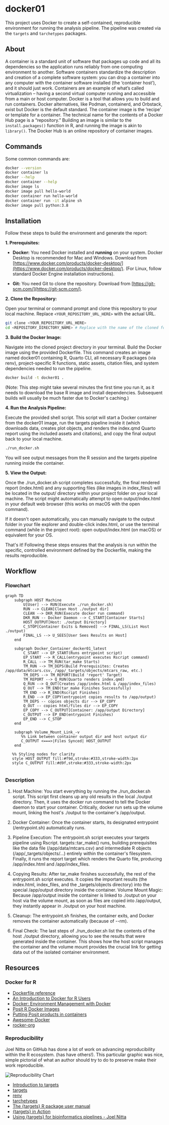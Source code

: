 # docker01

This project uses Docker to create a self-contained, reproducible environment for running the analysis pipeline. The pipeline was created via the `targets` and `tarchetypes` packages.

## About

A container is a standard unit of software that packages up code and all its dependencies so the application runs reliably from one computing environment to another. Software containers standardize the description and creation of a complete software system: you can drop a container into any computer with the container software installed (the ‘container host’), and it should just work. Containers are an example of what’s called virtualization – having a second virtual computer running and accessible from a main or host computer. Docker is a tool that allows you to build and run containers. Docker alternatives, like Podman, containerd, and Orbstack, exist but Docker is the default standard. The container image is the ‘recipe’ or template for a container. The technical name for the contents of a Docker Hub page is a “repository.”  Building an image is similar to the `install.packages()` function in R, and running the image is akin to `library()`.  The Docker Hub is an online repository of container images.


## Commands

Some common commands are:

```bash
docker --version
docker container ls
docker --help
docker container --help
docker image ls
docker image pull hello-world
docker container run hello-world
docker container run -it alpine sh
docker image pull python:3.8
```

## Installation 

Follow these steps to build the environment and generate the report:

**1. Prerequisites:**

-  **Docker:** You need Docker installed and **running** on your system. Docker Desktop is recommended for Mac and Windows. Download from [https://www.docker.com/products/docker-desktop/](https://www.docker.com/products/docker-desktop/). (For Linux, follow standard Docker Engine installation instructions).

-  **Git:** You need Git to clone the repository. Download from [https://git-scm.com/](https://git-scm.com/).

**2. Clone the Repository:**

Open your terminal or command prompt and clone this repository to your local machine. Replace `<YOUR_REPOSITORY_URL_HERE>` with the actual URL.

```bash
git clone <YOUR_REPOSITORY_URL_HERE>
cd <REPOSITORY_DIRECTORY_NAME> # Replace with the name of the cloned folder

```
**3. Build the Docker Image:**

Navigate into the cloned project directory in your terminal. Build the Docker image using the provided Dockerfile. This command creates an image named docker01 containing R, Quarto CLI, all necessary R packages (via renv), project-specific R functions, static assets, citation files, and system dependencies needed to run the pipeline.

```bash
docker build -t docker01 .
``` 

(Note: This step might take several minutes the first time you run it, as it needs to download the base R image and install dependencies. Subsequent builds will usually be much faster due to Docker's caching.)

**4. Run the Analysis Pipeline:**

Execute the provided shell script. This script will start a Docker container from the docker01 image, run the targets pipeline inside it (which downloads data, creates plot objects, and renders the index.qmd Quarto report using the included assets and citations), and copy the final output back to your local machine.

```bash
./run_docker.sh
```

You will see output messages from the R session and the targets pipeline running inside the container.

**5. View the Output:**

Once the ./run_docker.sh script completes successfully, the final rendered report (index.html) and any supporting files (like images in index_files/) will be located in the output/ directory within your project folder on your local machine. The script might automatically attempt to open output/index.html in your default web browser (this works on macOS with the open command).

If it doesn't open automatically, you can manually navigate to the output folder in your file explorer and double-click index.html, or use the terminal command (while in the project root): open output/index.html (on macOS) or equivalent for your OS.

That's it! Following these steps ensures that the analysis is run within the specific, controlled environment defined by the Dockerfile, making the results reproducible.

## Workflow

### Flowchart

```mermaid
graph TD
    subgraph HOST Machine
        U[User] --> RUN(Execute ./run_docker.sh)
        RUN --> CLEAN[Clean Host ./output dir]
        CLEAN --> DKR_RUN(Execute docker run command)
        DKR_RUN -- Docker Daemon --> C_START[Container Starts]
        HOST_OUTPUT[Host: ./output Directory]
        C_STOP[Container Exits & Removed] --> FINAL_LS(List Host ./output)
        FINAL_LS --> U_SEES[User Sees Results on Host]
    end

    subgraph Docker_Container_docker01_latest
        C_START --> EP_START(Runs entrypoint script)
        EP_START --> R_CALL(entrypoint executes Rscript command)
        R_CALL --> TM_RUN(tar_make Starts)
        TM_RUN --> TM_DEPS(Build Prerequisites: Creates /app/data/mtcars.csv, /app/_targets/objects/mtcars_raw, etc.)
        TM_DEPS --> TM_REPORT(Build 'report' Target)
        TM_REPORT --> Q_RUN(Quarto renders index.qmd)
        Q_RUN --> Q_OUT(Creates /app/index.html & /app/index_files)
        Q_OUT --> TM_END(tar_make Finishes Successfully)
        TM_END --> R_END(Rscript Finishes)
        R_END --> EP_COPY(entrypoint copies results to /app/output)
        TM_DEPS -- copies objects dir --> EP_COPY
        Q_OUT -- copies html/files dir --> EP_COPY
        EP_COPY --> C_OUTPUT[Container: /app/output Directory]
        C_OUTPUT --> EP_END(entrypoint Finishes)
        EP_END --> C_STOP
    end

    subgraph Volume_Mount_Link_-v
       %% Link between container output dir and host output dir
       C_OUTPUT <===>|Files Synced| HOST_OUTPUT
    end

   %% Styling nodes for clarity
   style HOST_OUTPUT fill:#f9d,stroke:#333,stroke-width:2px
   style C_OUTPUT fill:#d9f,stroke:#333,stroke-width:2px


```

### Description

1. Host Machine: You start everything by running the ./run_docker.sh script. This script first cleans up any old results in the local ./output directory. Then, it uses the docker run command to tell the Docker daemon to start your container. Critically, docker run sets up the volume mount, linking the host's ./output to the container's /app/output.

2. Docker Container: Once the container starts, its designated entrypoint (/entrypoint.sh) automatically runs.

3. Pipeline Execution: The entrypoint.sh script executes your targets pipeline using Rscript. targets::tar_make() runs, building prerequisites like the data file (/app/data/mtcars.csv) and intermediate R objects (/app/_targets/objects/...) entirely within the container's filesystem. Finally, it runs the report target which renders the Quarto file, producing /app/index.html and /app/index_files.

4. Copying Results: After tar_make finishes successfully, the rest of the entrypoint.sh script executes. It copies the important results (the index.html, index_files, and the _targets/objects directory) into the special /app/output directory inside the container.
Volume Mount Magic: Because /app/output inside the container is linked to ./output on your host via the volume mount, as soon as files are copied into /app/output, they instantly appear in ./output on your host machine.

5. Cleanup: The entrypoint.sh finishes, the container exits, and Docker removes the container automatically (because of --rm).

6. Final Check: The last steps of ./run_docker.sh list the contents of the host ./output directory, allowing you to see the results that were generated inside the container.
This shows how the host script manages the container and the volume mount provides the crucial link for getting data out of the isolated container environment.

## Resources

### Docker for R

-  [Dockerfile reference](https://docs.docker.com/reference/dockerfile/)
-  [An Introduction to Docker for R Users](https://colinfay.me/docker-r-reproducibility/)
-  [Docker: Environment Management with Docker](https://solutions.posit.co/envs-pkgs/environments/docker/)
-  [Posit R Docker Images](https://github.com/rstudio/r-docker)
-  [Putting Posit products in containers](https://solutions.posit.co/architecting/docker/)
-  [Awesome-Docker](https://github.com/veggiemonk/awesome-docker?tab=readme-ov-file#where-to-start)
-  [rocker-org](https://github.com/rocker-org)

### Reproducibility

Joel Nitta on GitHub has done a lot of work on advancing reproducibility within the R ecosystem. (has have others!). This particular graphic was nice, simple pictorial of what an author should try to do to preserve make their work reproducible.

![Reproducibility Chart](images/joel_nitta_reproducibility.jpg)

-  [Introduction to targets](https://multimeric.github.io/targets-workshop/instructor/index.html)
-  [targets](https://docs.ropensci.org/targets/)
-  [renv](https://rstudio.github.io/renv/)
-  [tarchetypes](https://docs.ropensci.org/tarchetypes/)
-  [The {targets} R package user manual](https://books.ropensci.org/targets/)
-  [{targets} in Action](https://ropensci.org/commcalls/jan2023-targets/)
-  [Using {targets} for bioinformatics pipelines - Joel Nitta](https://joelnitta.github.io/comm-call-bioinfo-targets/#1)
